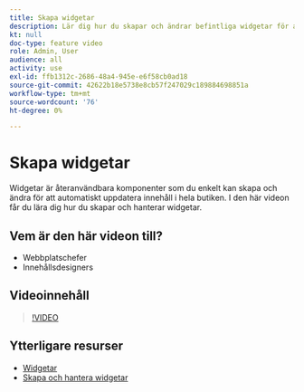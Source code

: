 ```yaml
---
title: Skapa widgetar
description: Lär dig hur du skapar och ändrar befintliga widgetar för att automatiskt uppdatera innehåll i din butik.
kt: null
doc-type: feature video
role: Admin, User
audience: all
activity: use
exl-id: ffb1312c-2686-48a4-945e-e6f58cb0ad18
source-git-commit: 42622b18e5738e8cb57f247029c189884698851a
workflow-type: tm+mt
source-wordcount: '76'
ht-degree: 0%

---
```


# Skapa widgetar

Widgetar är återanvändbara komponenter som du enkelt kan skapa och ändra för att automatiskt uppdatera innehåll i hela butiken. I den här videon får du lära dig hur du skapar och hanterar widgetar.

## Vem är den här videon till?

- Webbplatschefer
- Innehållsdesigners

## Videoinnehåll

>[!VIDEO](https://video.tv.adobe.com/v/343786?quality=12&learn=on)

## Ytterligare resurser

- [Widgetar](https://docs.magento.com/user-guide/cms/widgets.html)
- [Skapa och hantera widgetar](https://docs.magento.com/user-guide/cms/widget-create.html)
